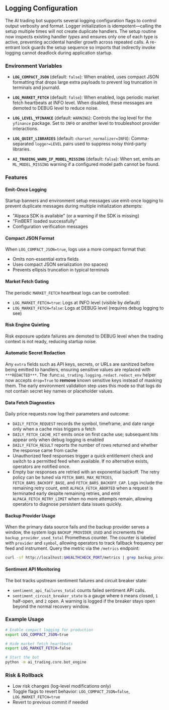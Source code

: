 ## Logging Configuration

 The AI trading bot supports several logging configuration flags to control output verbosity and format. Logger initialization is idempotent—calling the setup multiple times will not create duplicate handlers. The setup routine now inspects existing handler *types* and ensures only one of each type is active, preventing accidental handler growth across repeated calls. A re-entrant lock guards the setup sequence so imports that indirectly invoke logging cannot deadlock during application startup.

### Environment Variables

- **`LOG_COMPACT_JSON`** (default: `false`): When enabled, uses compact JSON formatting that drops large extra payloads to prevent log truncation in terminals and journald.

- **`LOG_MARKET_FETCH`** (default: `false`): When enabled, logs periodic market fetch heartbeats at INFO level. When disabled, these messages are demoted to DEBUG level to reduce noise.

- **`LOG_LEVEL_YFINANCE`** (default: `WARNING`): Controls the log level for the `yfinance` package. Set to `INFO` or another level to troubleshoot provider interactions.
- **`LOG_QUIET_LIBRARIES`** (default: `charset_normalizer=INFO`): Comma-separated `logger=LEVEL` pairs used to suppress noisy third-party libraries.
- **`AI_TRADING_WARN_IF_MODEL_MISSING`** (default: `false`): When set, emits an `ML_MODEL_MISSING` warning if a configured model path cannot be found.

### Features

#### Emit-Once Logging
Startup banners and environment setup messages use emit-once logging to prevent duplicate messages during multiple initialization attempts:

- "Alpaca SDK is available" (or a warning if the SDK is missing)
- "FinBERT loaded successfully"
- Configuration verification messages

#### Compact JSON Format
When `LOG_COMPACT_JSON=true`, logs use a more compact format that:
- Omits non-essential extra fields
- Uses compact JSON serialization (no spaces)
- Prevents ellipsis truncation in typical terminals

#### Market Fetch Gating
The periodic `MARKET_FETCH` heartbeat logs can be controlled:
- `LOG_MARKET_FETCH=true`: Logs at INFO level (visible by default)
- `LOG_MARKET_FETCH=false`: Logs at DEBUG level (requires debug logging to see)

#### Risk Engine Quieting
Risk exposure update failures are demoted to DEBUG level when the trading context is not ready, reducing startup noise.

#### Automatic Secret Redaction
Any `extra` fields such as API keys, secrets, or URLs are sanitized before
being emitted to handlers, ensuring sensitive values are replaced with
`***REDACTED***`.  The :func:`ai_trading.logging.redact.redact_env` helper now
accepts ``drop=True`` to **remove** known sensitive keys instead of masking
them.  The early environment validation step uses this mode so that logs do
not contain secret key names or placeholder values.

#### Data Fetch Diagnostics
Daily price requests now log their parameters and outcome:

- `DAILY_FETCH_REQUEST` records the symbol, timeframe, and date range only when a cache miss triggers a fetch
- `DAILY_FETCH_CACHE_HIT` emits once on first cache use; subsequent hits appear only when debug logging is enabled
- `DAILY_FETCH_RESULT` reports the number of rows returned and whether the
  response came from cache
- Unauthorized feed responses trigger a quick entitlement check and switch to a
  permitted feed when available. If no alternative exists, operators are
  notified once.
- Empty bar responses are retried with an exponential backoff. The retry
  policy can be tuned via `FETCH_BARS_MAX_RETRIES`, `FETCH_BARS_BACKOFF_BASE`,
  and `FETCH_BARS_BACKOFF_CAP`. Logs include the remaining retry count,
  emit `ALPACA_FETCH_ABORTED` when a request is terminated early despite
  remaining retries, and emit `ALPACA_FETCH_RETRY_LIMIT` when no more attempts
  remain, allowing operators to diagnose persistent data issues quickly.

#### Backup Provider Usage
When the primary data source fails and the backup provider serves a window,
the system logs `BACKUP_PROVIDER_USED` and increments the
`backup_provider_used_total` Prometheus counter. The counter is labeled with
`provider` and `symbol`, allowing operators to track fallback frequency per
feed and instrument. Query the metric via the `/metrics` endpoint:

```bash
curl -sf http://localhost:$HEALTHCHECK_PORT/metrics | grep backup_provider_used_total
```

#### Sentiment API Monitoring
The bot tracks upstream sentiment failures and circuit breaker state:

- `sentiment_api_failures_total` counts failed sentiment API calls.
- `sentiment_circuit_breaker_state` is a gauge where `0` means closed,
  `1` half-open, and `2` open. A warning is logged if the breaker stays
  open beyond the normal recovery window.

### Example Usage

```bash
# Enable compact logging for production
export LOG_COMPACT_JSON=true

# Hide market fetch heartbeats
export LOG_MARKET_FETCH=false

# Start the bot
python -m ai_trading.core.bot_engine
```

### Risk & Rollback

- Low risk changes (log-level modifications only)
- Toggle flags to revert behavior: `LOG_COMPACT_JSON=false`, `LOG_MARKET_FETCH=true`
- Revert to previous commit if needed
